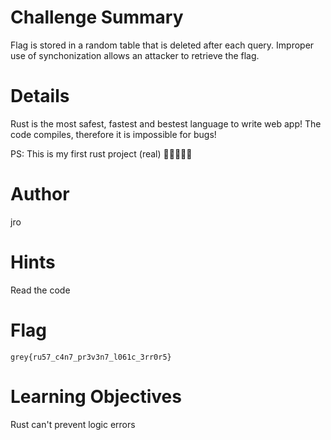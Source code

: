 # Challenge Summary

Flag is stored in a random table that is deleted after each query. Improper use of synchonization allows an attacker to retrieve the flag.

# Details

Rust is the most safest, fastest and bestest language to write web app!
The code compiles, therefore it is impossible for bugs!

PS: This is my first rust project (real) 🦀🦀🦀🦀🦀

# Author

jro

# Hints

Read the code

# Flag

`grey{ru57_c4n7_pr3v3n7_l061c_3rr0r5}`

# Learning Objectives

Rust can't prevent logic errors